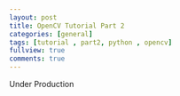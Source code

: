 ```yaml
---
layout: post
title: OpenCV Tutorial Part 2 
categories: [general]
tags: [tutorial , part2, python , opencv]
fullview: true
comments: true
---
```


Under Production